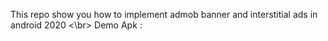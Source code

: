 This repo show you how to implement admob banner and interstitial ads in android 2020 <\br> Demo Apk :
